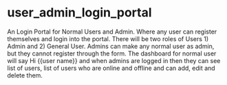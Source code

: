 # user_admin_login_portal
An Login Portal for Normal Users and Admin. Where any user can register themselves and login into the portal. There will be two roles of Users 1) Admin and 2) General User. Admins can make any normal user as admin, but they cannot register through the form. The dashboard for normal user will say Hi {{user name}} and when admins are logged in then they can see list of users, list of users who are online and offline and can add, edit and delete them.
